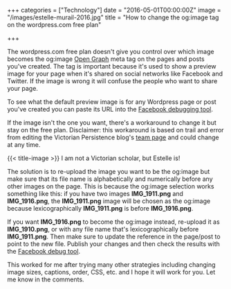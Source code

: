 +++
categories = ["Technology"]
date = "2016-05-01T00:00:00Z"
image = "/images/estelle-murail-2016.jpg"
title = "How to change the og:image tag on the wordpress.com free plan"

+++

The wordpress.com free plan doesn't give you control over which image becomes the og:image
[Open Graph](http://ogp.me/) meta tag on the pages and posts you've created. The tag is important because it's used to show a preview image
for your page when it's shared on social networks like Facebook and Twitter. If the image is wrong
it will confuse the people who want to share your page.

To see what the default preview image is for any Wordpress page or post you've created you can
paste its URL into the [Facebook debugging tool](https://developers.facebook.com/tools/debug/).

If the image isn't the one you want, there's a workaround to change it but stay on the free plan.
Disclaimer: this workaround is based on trail and error from editing the Victorian Persistence blog's [team page](https://victorianpersistence.wordpress.com/team/)
and could change at any time.

{{< title-image >}}
<span class="caption" style="text-align: center">I am not a Victorian scholar, but Estelle is!</span>

The solution is to re-upload the image you want to be the og:image but make sure that
its file name is alphabetically and numerically before any other images on the page. This is because
the og:image selection works something like this: if you have two images **IMG_1911.png** and **IMG_1916.png**, the **IMG_1911.png** image will be
chosen as the og:image because lexicographically **IMG_1911.png** is before **IMG_1916.png**.

If you want **IMG_1916.png** to become the og:image instead, re-upload it as **IMG_1910.png**,
or with any file name that's lexicographically before **IMG_1911.png**. Then make sure
to update the reference in the page/post to point to the new file. Publish
your changes and then check the results with the [Facebook debug tool](https://developers.facebook.com/tools/debug/).

This worked for me after trying many other strategies including changing
image sizes, captions, order, CSS, etc. and I hope it will work for you. Let me know in the comments.
